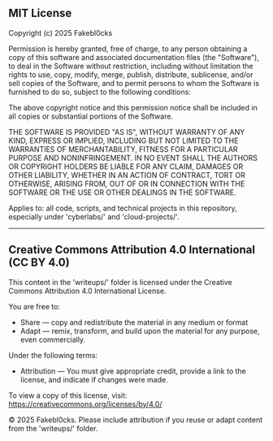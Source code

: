 
MIT License
------------

Copyright (c) 2025 Fakebl0cks

Permission is hereby granted, free of charge, to any person obtaining a copy
of this software and associated documentation files (the "Software"), to deal
in the Software without restriction, including without limitation the rights
to use, copy, modify, merge, publish, distribute, sublicense, and/or sell
copies of the Software, and to permit persons to whom the Software is
furnished to do so, subject to the following conditions:

The above copyright notice and this permission notice shall be included in all
copies or substantial portions of the Software.

THE SOFTWARE IS PROVIDED "AS IS", WITHOUT WARRANTY OF ANY KIND, EXPRESS OR
IMPLIED, INCLUDING BUT NOT LIMITED TO THE WARRANTIES OF MERCHANTABILITY,
FITNESS FOR A PARTICULAR PURPOSE AND NONINFRINGEMENT. IN NO EVENT SHALL THE
AUTHORS OR COPYRIGHT HOLDERS BE LIABLE FOR ANY CLAIM, DAMAGES OR OTHER
LIABILITY, WHETHER IN AN ACTION OF CONTRACT, TORT OR OTHERWISE, ARISING FROM,
OUT OF OR IN CONNECTION WITH THE SOFTWARE OR THE USE OR OTHER DEALINGS IN THE
SOFTWARE.

Applies to: all code, scripts, and technical projects in this repository, especially under 'cyberlabs/' and 'cloud-projects/'.

---

Creative Commons Attribution 4.0 International (CC BY 4.0)
-----------------------------------------------------------

This content in the 'writeups/' folder is licensed under the Creative Commons Attribution 4.0 International License.

You are free to:
- Share — copy and redistribute the material in any medium or format
- Adapt — remix, transform, and build upon the material for any purpose, even commercially.

Under the following terms:
- Attribution — You must give appropriate credit, provide a link to the license, and indicate if changes were made.

To view a copy of this license, visit: https://creativecommons.org/licenses/by/4.0/

© 2025 Fakebl0cks. Please include attribution if you reuse or adapt content from the 'writeups/' folder.

